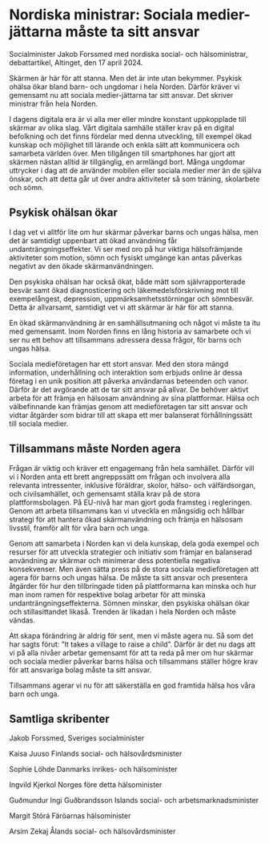 # Nordiska ministrar: Sociala medier-jättarna måste ta sitt ansvar

Socialminister Jakob Forssmed med nordiska social- och hälsoministrar, debattartikel, Altinget, den 17 april 2024.

Skärmen är här för att stanna. Men det är inte utan bekymmer. Psykisk ohälsa ökar bland barn- och ungdomar i hela Norden. Därför kräver vi gemensamt nu att sociala medier-jättarna tar sitt ansvar. Det skriver ministrar från hela Norden.

I dagens digitala era är vi alla mer eller mindre konstant uppkopplade till skärmar av olika slag. Vårt digitala samhälle ställer krav på en digital befolkning och det finns fördelar med denna utveckling, till exempel ökad kunskap och möjlighet till lärande och enkla sätt att kommunicera och samarbeta världen över. Men tillgången till smartphones har gjort att skärmen nästan alltid är tillgänglig, en armlängd bort. Många ungdomar uttrycker i dag att de använder mobilen eller sociala medier mer än de själva önskar, och att detta går ut över andra aktiviteter så som träning, skolarbete och sömn.

## Psykisk ohälsan ökar

I dag vet vi alltför lite om hur skärmar påverkar barns och ungas hälsa, men det är samtidigt uppenbart att ökad användning får undanträngningseffekter. Vi ser med oro på hur viktiga hälsofrämjande aktiviteter som motion, sömn och fysiskt umgänge kan antas påverkas negativt av den ökade skärmanvändningen.

Den psykiska ohälsan har också ökat, både mätt som självrapporterade besvär samt ökad diagnosticering och läkemedelsförskrivning mot till exempelångest, depression, uppmärksamhetsstörningar och sömnbesvär. Detta är allvarsamt, samtidigt vet vi att skärmar är här för att stanna.

En ökad skärmanvändning är en samhällsutmaning och något vi måste ta itu med gemensamt. Inom Norden finns en lång historia av samarbete och vi ser nu ett behov att tillsammans adressera dessa frågor, för barns och ungas hälsa.

Sociala medieföretagen har ett stort ansvar. Med den stora mängd information, underhållning och interaktion som erbjuds online är dessa företag i en unik position att påverka användarnas beteenden och vanor. Därför är det avgörande att de tar sitt ansvar på allvar. De behöver aktivt arbeta för att främja en hälsosam användning av sina plattformar. Hälsa och välbefinnande kan främjas genom att medieföretagen tar sitt ansvar och vidtar åtgärder som bidrar till att skapa ett mer balanserat förhållningssätt till sociala medier.

## Tillsammans måste Norden agera

Frågan är viktig och kräver ett engagemang från hela samhället. Därför vill vi i Norden anta ett brett angreppssätt om frågan och involvera alla relevanta intressenter, inklusive föräldrar, skolor, hälso- och välfärdsorgan, och civilsamhället, och gemensamt ställa krav på de stora plattformsbolagen. På EU-nivå har man gjort goda framsteg i regleringen. Genom att arbeta tillsammans kan vi utveckla en mångsidig och hållbar strategi för att hantera ökad skärmanvändning och främja en hälsosam livsstil, framför allt för våra barn och unga.

Genom att samarbeta i Norden kan vi dela kunskap, dela goda exempel och resurser för att utveckla strategier och initiativ som främjar en balanserad användning av skärmar och minimerar dess potentiella negativa konsekvenser. Men även sätta press på de stora sociala medieföretagen att agera för barns och ungas hälsa. De måste ta sitt ansvar och presentera åtgärder för hur den tillbringade tiden på plattformarna kan minska och hur man inom ramen för respektive bolag arbetar för att minska undanträngningseffekterna. Sömnen minskar, den psykiska ohälsan ökar och stillasittandet likaså. Trenden är likadan i hela Norden och måste vändas.

Att skapa förändring är aldrig för sent, men vi måste agera nu. Så som det har sagts förut:
”It takes a village to raise a child”. Därför är det nu dags att vi på alla nivåer arbetar gemensamt för att ta reda på mer om hur skärmar och sociala medier påverkar barns hälsa och tillsammans ställer högre krav för att ansvariga bolag måste ta sitt ansvar.

Tillsammans agerar vi nu för att säkerställa en god framtida hälsa hos våra barn och unga.

## Samtliga skribenter

Jakob Forssmed,
Sveriges socialminister

Kaisa Juuso
Finlands social- och hälsovårdsminister

Sophie Löhde
Danmarks inrikes- och hälsominister

Ingvild Kjerkol
Norges före detta hälsominister

Guðmundur Ingi Guðbrandsson
Islands social- och arbetsmarknadsminister

Margit Stórá
Färöarnas hälsominister

Arsim Zekaj
Ålands social- och hälsovårdsminister
